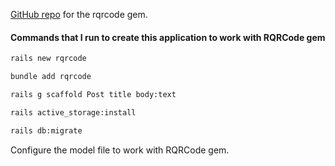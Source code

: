 [GitHub repo](https://github.com/whomwah/rqrcode) for the rqrcode gem.

#### Commands that I run to create this application to work with RQRCode gem

```bash
rails new rqrcode
```

```bash
bundle add rqrcode
```

```bash
rails g scaffold Post title body:text
```

```bash
rails active_storage:install
```

```bash
rails db:migrate
```

Configure the model file to work with RQRCode gem.
